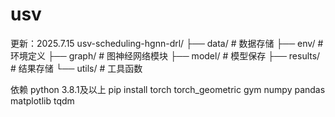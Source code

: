 # usv
更新：2025.7.15
usv-scheduling-hgnn-drl/
├── data/          # 数据存储
├── env/           # 环境定义
├── graph/         # 图神经网络模块
├── model/         # 模型保存
├── results/       # 结果存储
└── utils/         # 工具函数

依赖
python 3.8.1及以上
pip install torch torch_geometric gym numpy pandas matplotlib tqdm

